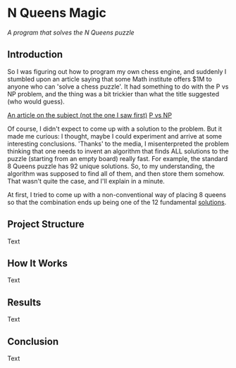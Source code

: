 # N Queens Magic
*A program that solves the N Queens puzzle*
## Introduction
So I was figuring out how to program my own chess engine, and suddenly I stumbled upon an article saying that some Math institute offers $1M to anyone who can 'solve a chess puzzle'. It had something to do with the P vs NP problem, and the thing was a bit trickier than what the title suggested (who would guess).

[An article on the subject (not the one I saw first)](https://www.st-andrews.ac.uk/news/archive/2017/title,1539813,en.php)
[P vs NP](http://claymath.org/millennium-problems/p-vs-np-problem)

Of course, I didn't expect to come up with a solution to the problem. But it made me curious: I thought, maybe I could experiment and arrive at some interesting conclusions. 'Thanks' to the media, I misenterpreted the problem thinking that one needs to invent an algorithm that finds ALL solutions to the puzzle (starting from an empty board) really fast. For example, the standard 8 Queens puzzle has 92 unique solutions. So, to my understanding, the algorithm was supposed to find all of them, and then store them somehow. That wasn't quite the case, and I'll explain in a minute.

At first, I tried to come up with a non-conventional way of placing 8 queens so that the combination ends up being one of the 12 fundamental [solutions](https://en.wikipedia.org/wiki/Eight_queens_puzzle#Solutions). 
## Project Structure
Text
## How It Works
Text
## Results
Text
## Conclusion
Text
